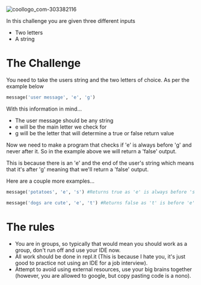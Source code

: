 ![coollogo_com-303382116](https://user-images.githubusercontent.com/78849453/130504898-dd6742fa-b93d-42bf-98a0-53e40a6657a9.png)

In this challenge you are given three different inputs

* Two letters
* A string

# The Challenge
You need to take the users string and the two letters of choice. As per the example below

```py 
message('user message', 'e', 'g')
```

With this information in mind...

* The user message should be any string
* e will be the main letter we check for
* g will be the letter that will determine a true or false return value

Now we need to make a program that checks if 'e' is always before 'g' and never after it. So in the example above we will return a 'false' output.

This is because there is an 'e' and the end of the user's string which means that it's after 'g' meaning that we'll return a 'false' output. 

Here are a couple more examples...

```py
message('potatoes', 'e', 's') #Returns true as 'e' is always before 's'
```

```py
message('dogs are cute', 'e', 't') #Returns false as 't' is before 'e' at the end of the sentence
```

# The rules

* You are in groups, so typically that would mean you should work as a group, don't run off and use your IDE now.
* All work should be done in repl.it (This is because I hate you, it's just good to practice not using an IDE for a job interview).
* Attempt to avoid using external resources, use your big brains together (however, you are allowed to google, but copy pasting code is a nono).



